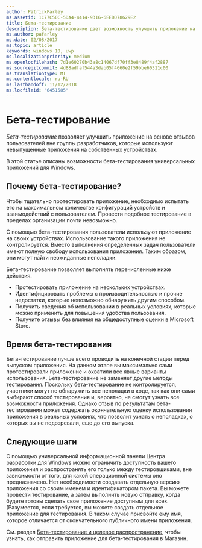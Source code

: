 ```yaml
---
author: PatrickFarley
ms.assetid: 1C77C50C-5DA4-4414-9316-6EEDD78629E2
title: Бета-тестирование
description: Бета-тестирование дает возможность улучшить приложение на основе отзывов пользователей вне группы разработчиков, которые используют невыпущенные приложения на собственных устройствах.
ms.author: pafarley
ms.date: 02/08/2017
ms.topic: article
keywords: windows 10, uwp
ms.localizationpriority: medium
ms.openlocfilehash: 7d1e60270b43a8c14067df70ff3e8489f4af2887
ms.sourcegitcommit: 4d88adfaf544a3dab05f4660e2f59bbe60311c00
ms.translationtype: MT
ms.contentlocale: ru-RU
ms.lasthandoff: 11/12/2018
ms.locfileid: "6451585"
---
```

# <a name="beta-testing"></a>Бета-тестирование



*Бета-тестирование* позволяет улучшить приложение на основе отзывов пользователей вне группы разработчиков, которые используют невыпущенные приложения на собственных устройствах.

В этой статье описаны возможности бета-тестирования универсальных приложений для Windows.

## <a name="why-beta-test"></a>Почему бета-тестирование?

Чтобы тщательно протестировать приложение, необходимо испытать его на максимальном количестве конфигураций устройств и взаимодействий с пользователем. Провести подобное тестирование в пределах организации почти невозможно.

С помощью бета-тестирования пользователи используют приложение на своих устройствах. Использование такого приложения не контролируется. Вместо выполнения определенных задач пользователи имеют полную свободу использования приложения. Таким образом, они могут найти неожиданные неполадки.

Бета-тестирование позволяет выполнять перечисленные ниже действия.

-   Протестировать приложение на нескольких устройствах.
-   Идентифицировать проблемы с производительностью и прочие недостатки, которые невозможно обнаружить другим способом.
-   Получить сведения об использовании в реальных условиях, которые можно применить для повышения удобства пользования.
-   Получите отзывы без влияния на общедоступные оценки в Microsoft Store.

## <a name="when-to-beta-test"></a>Время бета-тестирования

Бета-тестирование лучше всего проводить на конечной стадии перед выпуском приложения. На данном этапе вы максимально сами протестировали приложение и охватили все явные варианты использования. Бета-тестирование не заменяет другие методы тестирования. Поскольку бета-тестирование не контролируется, участники могут не обнаружить все неполадки в коде, так как они сами выбирают способ тестирования и, вероятно, не смогут узнать все возможности приложения. Однако отзыв по результатам бета-тестирования может содержать окончательную оценку использования приложения в реальных условиях, что позволит узнать о неполадках, о которых вы не подозревали, еще до его выпуска.

## <a name="next-steps"></a>Следующие шаги

С помощью универсальной информационной панели Центра разработки для Windows можно ограничить доступность вашего приложения и распространять его только между тестировщиками, вне зависимости от того, для какой операционной системы оно предназначено. Нет необходимости создавать отдельную версию приложения со своим именем и идентификатором пакета. Вы можете провести тестирование, а затем выполнить новую отправку, когда будете готовы сделать свое приложение доступным для всех. (Разумеется, если требуется, вы можете создать отдельное приложение для тестирования. В таком случае присвойте ему имя, которое отличается от окончательного публичного имени приложения.

См. раздел [Бета-тестирование и целевое распространение](https://msdn.microsoft.com/library/windows/apps/Mt185377), чтобы узнать, как отправить приложение для бета-тестирования в Магазин.

 

 




